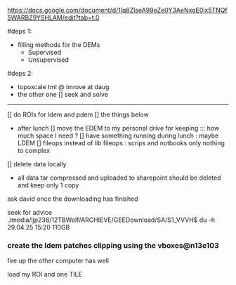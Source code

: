 https://docs.google.com/document/d/1lq8ZlseA99eZe0Y3AeNxqE0ix5TNQf5WARBZ9YSHLAM/edit?tab=t.0

#deps 1:
- filling methods for the DEMs 
    - Supervised 
    - Unsupervised 

#deps 2:
- topoxcale tml @ imrove at daug 
- the other one [] seek and solve 

------------------------------------------------
[] do ROIs for ldem and pdem 
[] the things below 


- after lunch 
[] move the EDEM to my personal drive for keeping ::: how much space I need ?
[] have something running during lunch : maybe LDEM 
[] fileops instead of lib fileops : scrips and notbooks  only nothing to complex 

[] delete data locally
- all data tar compressed and uploaded to sharepoint should be deleted and keep only 1 copy 


ask david once the downloading has finished 

seek for advice 
./media/ljp238/12TBWolf/ARCHIEVE/GEEDownload/SA/S1_VVVH$ du -h 
29.04.25 15:20 110GB 

### create the ldem patches clipping using the vboxes@n13e103 
fire up the other computer has well 

load my ROI and one TILE 
